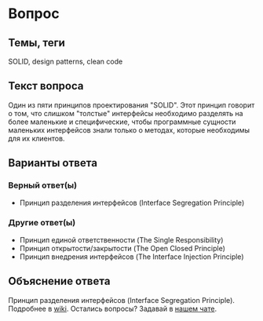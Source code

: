 # Вопрос

## Темы, теги

SOLID, design patterns, clean code

## Текст вопроса

Один из пяти принципов проектирования "SOLID". Этот принцип говорит о том, что слишком "толстые" интерфейсы необходимо разделять на более маленькие и специфические, чтобы программные сущности маленьких интерфейсов знали только о методах, которые необходимы для их клиентов.

## Варианты ответа

### Верный ответ(ы)

* Принцип разделения интерфейсов (Interface Segregation Principle)

### Другие ответ(ы)

* Принцип единой ответственности (The Single Responsibility)
* Принцип открытости/закрытости (The Open Closed Principle)
* Принцип внедрения интерфейсов (The Interface Injection Principle)

## Объяснение ответа

Принцип разделения интерфейсов (Interface Segregation Principle). Подробнее в [wiki](https://technical-excellence.ru/wiki/InterfaceSegregationPrinciple). Остались вопросы? Задавай в [нашем чате](https://t.me/technicalexcellenceru).
